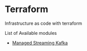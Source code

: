 # Terraform
Infrastructure as code with terraform

List of Available modules

* [Managed Streaming Kafka](AWS/modules/msk/README.md)